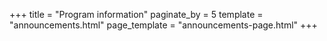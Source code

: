 +++
title = "Program information"
paginate_by = 5
template = "announcements.html"
page_template = "announcements-page.html"
+++